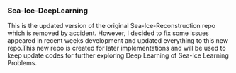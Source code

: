### Sea-Ice-DeepLearning

This is the updated version of the original Sea-Ice-Reconstruction repo which is removed by accident. However, I decided to fix some issues appeared in recent weeks development and updated everything to this new repo.This new repo is created for later implementations and will be used to keep update codes for further exploring Deep Learning of Sea-Ice Learning Problems.

